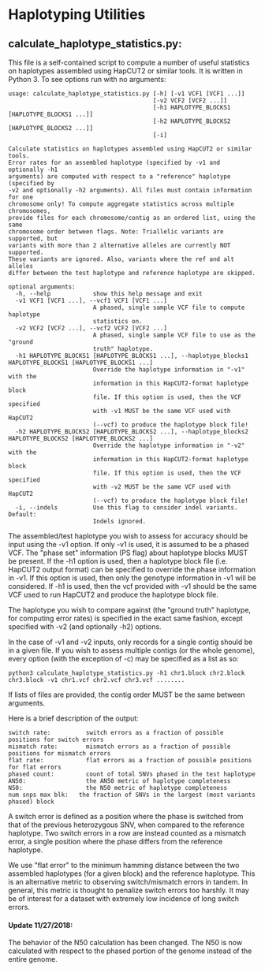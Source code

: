 Haplotyping Utilities
======

## calculate_haplotype_statistics.py:

This file is a self-contained script to compute a number of useful statistics on haplotypes
assembled using HapCUT2 or similar tools. It is written in Python 3. To see options run with no arguments:
```
usage: calculate_haplotype_statistics.py [-h] [-v1 VCF1 [VCF1 ...]]
                                         [-v2 VCF2 [VCF2 ...]]
                                         [-h1 HAPLOTYPE_BLOCKS1 [HAPLOTYPE_BLOCKS1 ...]]
                                         [-h2 HAPLOTYPE_BLOCKS2 [HAPLOTYPE_BLOCKS2 ...]]
                                         [-i]

Calculate statistics on haplotypes assembled using HapCUT2 or similar tools.
Error rates for an assembled haplotype (specified by -v1 and optionally -h1
arguments) are computed with respect to a "reference" haplotype (specified by
-v2 and optionally -h2 arguments). All files must contain information for one
chromosome only! To compute aggregate statistics across multiple chromosomes,
provide files for each chromosome/contig as an ordered list, using the same
chromosome order between flags. Note: Triallelic variants are supported, but
variants with more than 2 alternative alleles are currently NOT supported.
These variants are ignored. Also, variants where the ref and alt alleles
differ between the test haplotype and reference haplotype are skipped.

optional arguments:
  -h, --help            show this help message and exit
  -v1 VCF1 [VCF1 ...], --vcf1 VCF1 [VCF1 ...]
                        A phased, single sample VCF file to compute haplotype
                        statistics on.
  -v2 VCF2 [VCF2 ...], --vcf2 VCF2 [VCF2 ...]
                        A phased, single sample VCF file to use as the "ground
                        truth" haplotype.
  -h1 HAPLOTYPE_BLOCKS1 [HAPLOTYPE_BLOCKS1 ...], --haplotype_blocks1 HAPLOTYPE_BLOCKS1 [HAPLOTYPE_BLOCKS1 ...]
                        Override the haplotype information in "-v1" with the
                        information in this HapCUT2-format haplotype block
                        file. If this option is used, then the VCF specified
                        with -v1 MUST be the same VCF used with HapCUT2
                        (--vcf) to produce the haplotype block file!
  -h2 HAPLOTYPE_BLOCKS2 [HAPLOTYPE_BLOCKS2 ...], --haplotype_blocks2 HAPLOTYPE_BLOCKS2 [HAPLOTYPE_BLOCKS2 ...]
                        Override the haplotype information in "-v2" with the
                        information in this HapCUT2-format haplotype block
                        file. If this option is used, then the VCF specified
                        with -v2 MUST be the same VCF used with HapCUT2
                        (--vcf) to produce the haplotype block file!
  -i, --indels          Use this flag to consider indel variants. Default:
                        Indels ignored.
```

The assembled/test haplotype you wish to assess for accuracy should be input using the -v1 option.
If only -v1 is used, it is assumed to be a phased VCF. The "phase set" information (PS flag)
about haplotype blocks MUST be present.
If the -h1 option is used, then a haplotype block file (i.e. HapCUT2 output format)
can be specified to override the phase information in -v1. If this option is used,
then only the genotype information in -v1 will be considered. If -h1 is used,
then the vcf provided with -v1 should be the same VCF used to run HapCUT2 and produce
the haplotype block file.

The haplotype you wish to compare against (the "ground truth" haplotype, for computing error rates)
is specified in the exact same fashion, except specified with -v2 (and optionally -h2) options.

In the case of -v1 and -v2 inputs, only records for a single contig should be in a given file.
If you wish to assess multiple contigs (or the whole genome), every option (with the exception of -c) may be specified as a list as so:

```
python3 calculate_haplotype_statistics.py -h1 chr1.block chr2.block chr3.block -v1 chr1.vcf chr2.vcf chr3.vcf ........
```

If lists of files are provided, the contig order MUST be the same between arguments.

Here is a brief description of the output:
```
switch rate:          switch errors as a fraction of possible positions for switch errors
mismatch rate:        mismatch errors as a fraction of possible positions for mismatch errors
flat rate:            flat errors as a fraction of possible positions for flat errors
phased count:         count of total SNVs phased in the test haplotype
AN50:                 the AN50 metric of haplotype completeness
N50:                  the N50 metric of haplotype completeness
num snps max blk:   the fraction of SNVs in the largest (most variants phased) block
```

A switch error is defined as a position where the phase is switched from that of the previous heterozygous SNV, when compared to
the reference haplotype. Two switch errors in a row are instead counted as a mismatch error, a single position where the phase differs from the reference haplotype.

We use "flat error" to the minimum hamming distance between the two assembled haplotypes (for a given block)
and the reference haplotype. This is an alternative metric to observing switch/mismatch errors in tandem.
In general, this metric is thought to penalize switch errors too harshly.
It may be of interest for a dataset with extremely low incidence of long switch errors.

#### Update 11/27/2018:
The behavior of the N50 calculation has been changed. The N50 is now calculated with respect to the phased portion of the genome instead of the entire genome.
